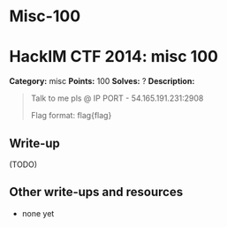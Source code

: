 # Misc-100
# HackIM CTF 2014: misc 100

**Category:** misc
**Points:** 100
**Solves:** ?
**Description:**

> Talk to me pls @ IP PORT - 54.165.191.231:2908 
>
> Flag format: flag{flag}

## Write-up

(TODO)

## Other write-ups and resources

* none yet
